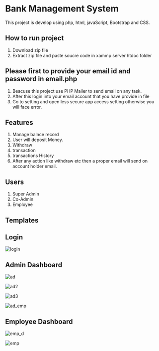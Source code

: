 # Bank Management System #
This project is develop using php, html, javaScript, Bootstrap and CSS.
## How to run project ##
1. Download zip file
2. Extract zip file and paste soucre code in xammp server htdoc folder
## Please first to provide your email id and password in email.php ##
1. Beacuse this project use PHP Mailer to send email on any task.
2. After this login into your email account that you have provide in file
3. Go to setting and open less secure app access setting otherwise you will face error.
## Features ##
1. Manage balnce record
2. User will deposit Money.
3. Withdraw
4. transaction
5. transactions History
6. After any action like withdraw etc then a proper email will send on account holder email.
## Users ##
1. Super Admin
2. Co-Admin
3. Employee
## Templates ##
## Login ##
![login](https://user-images.githubusercontent.com/77319741/132099318-bacc0e99-a06a-419e-b42a-5dbb9ddc9179.JPG)

## Admin Dashboard ##
![ad](https://user-images.githubusercontent.com/77319741/132099322-37f7c128-83c7-4593-8f66-59bcac41dacb.JPG)

![ad2](https://user-images.githubusercontent.com/77319741/132099331-cf861cf4-be93-4d38-a49b-4a82f1c7ffb0.JPG)

![ad3](https://user-images.githubusercontent.com/77319741/132099335-d428fef6-3489-4ee1-8775-88f97df4d99a.JPG)

![ad_emp](https://user-images.githubusercontent.com/77319741/132099337-daad5e49-b64e-4d3c-9e9c-9e57db7d1625.JPG)

## Employee Dashboard ##
![emp_d](https://user-images.githubusercontent.com/77319741/132099412-9ad9f432-d2ae-440a-9207-32fce6a7314f.JPG)

![emp](https://user-images.githubusercontent.com/77319741/132099339-e2c568f3-beb0-4c92-854b-8f1435f2df9d.JPG)
